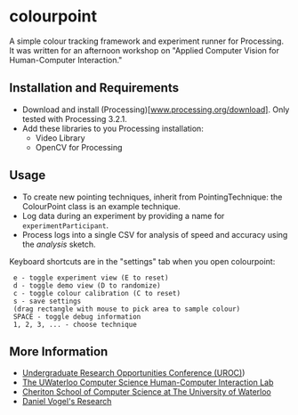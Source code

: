 # colourpoint
A simple colour tracking framework and experiment runner for Processing. It was written for an afternoon workshop on "Applied Computer Vision for Human-Computer Interaction." 

## Installation and Requirements

* Download and install (Processing)[www.processing.org/download]. Only tested with Processing 3.2.1.
* Add these libraries to you Processing installation:
  * Video Library
  * OpenCV for Processing

## Usage

* To create new pointing techniques, inherit from PointingTechnique: the ColourPoint class is an example technique.
* Log data during an experiment by providing a name for `experimentParticipant`.
* Process logs into a single CSV for analysis of speed and accuracy using the *analysis* sketch.

Keyboard shortcuts are in the "settings" tab when you open colourpoint:
```
 e - toggle experiment view (E to reset)
 d - toggle demo view (D to randomize)
 c - toggle colour calibration (C to reset)
 s - save settings
 (drag rectangle with mouse to pick area to sample colour)
 SPACE - toggle debug information
 1, 2, 3, ... - choose technique
```

## More Information

* [Undergraduate Research Opportunities Conference (UROC)](https://cs.uwaterloo.ca/conferences/uroc))
* [The UWaterloo Computer Science Human-Computer Interaction Lab](http://hci.cs.uwaterloo.ca/)
* [Cheriton School of Computer Science at The University of Waterloo](https://cs.uwaterloo.ca/)
* [Daniel Vogel's Research](http://www.nonsequitoria.com/)



